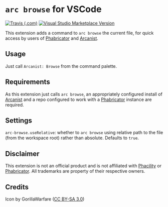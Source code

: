 # `arc browse` for VSCode

[![Travis (.com)](https://img.shields.io/travis/com/mezzode/arc-branch.svg?style=flat-square)](https://travis-ci.com/mezzode/arc-browse)
[![Visual Studio Marketplace Version](https://img.shields.io/visual-studio-marketplace/v/mezzode.arc-browse.svg?style=flat-square)](https://marketplace.visualstudio.com/items?itemName=mezzode.arc-browse)

This extension adds a command to `arc browse` the current file, for quick access by users of [Phabricator](https://www.phacility.com/phabricator/) and [Arcanist](https://www.phacility.com/phabricator/arcanist/).

## Usage

Just call `Arcanist: Browse` from the command palette.

## Requirements

As this extension just calls `arc browse`, an appropriately configured install of [Arcanist](https://www.phacility.com/phabricator/arcanist/) and a repo configured to work with a [Phabricator](https://www.phacility.com/phabricator/) instance are required.

## Settings

`arc-browse.useRelative`: whether to `arc browse` using relative path to the file (from the workspace root) rather than absolute. Defaults to `true`.

## Disclaimer

This extension is not an official product and is not affiliated with [Phacility](https://phacility.com/) or [Phabricator](https://phacility.com/phabricator/).
All trademarks are property of their respective owners.

## Credits

Icon by GorillaWarfare ([CC BY-SA 3.0](https://creativecommons.org/licenses/by-sa/3.0))
